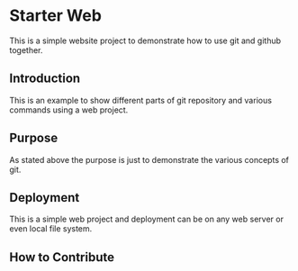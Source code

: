 # Starter Web

This is a simple website project to demonstrate how to use git and github together.

## Introduction

This is an example to show different parts of git repository and various commands using a web project.

## Purpose

As stated above the purpose is just to demonstrate the various concepts of git.

## Deployment

This is a simple web project and deployment can be on any web server or even local file system.

## How to Contribute